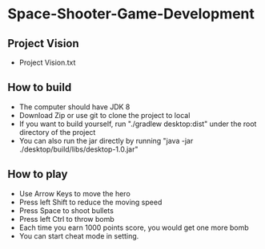 # Space-Shooter-Game-Development

## Project Vision
- Project Vision.txt

## How to build
- The computer should have JDK 8
- Download Zip or use git to clone the project to local
- If you want to build yourself, run "./gradlew desktop:dist" under the root directory of the project
- You can also run the jar directly by running "java -jar ./desktop/build/libs/desktop-1.0.jar"

## How to play
- Use Arrow Keys to move the hero
- Press left Shift to reduce the moving speed
- Press Space to shoot bullets
- Press left Ctrl to throw bomb
- Each time you earn 1000 points score, you would get one more bomb
- You can start cheat mode in setting.
